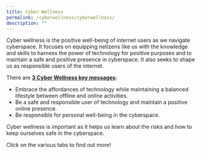 ```yaml
---
title: Cyber Wellness
permalink: /cyberwellness/cyberwellness/
description: ""
---
```

Cyber wellness is the positive well-being of internet users as we navigate cyberspace. It focuses on equipping netizens like us with the knowledge and skills to harness the power of technology for positive purposes and to maintain a safe and positive presence in cyberspace. It also seeks to shape us as responsible users of the internet.<br>

There are **<u>3 Cyber Wellness key messages</u>**:
* Embrace the affordances of technology while maintaining a balanced lifestyle between offline and online activities.
* Be a safe and responsible user of technology and maintain a positive online presence.
* Be responsible for personal well-being in the cyberspace.

Cyber wellness is important as it helps us learn about the risks and how to keep ourselves safe in the cyberspace.

Click on the various tabs to find out more!